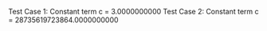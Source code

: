 Test Case 1: Constant term c = 3.0000000000
Test Case 2: Constant term c = 28735619723864.0000000000
